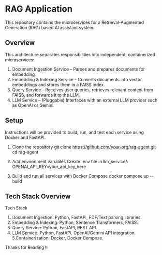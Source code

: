 # RAG Application

This repository contains the microservices for a Retrieval-Augmented Generation (RAG) based AI assistant system.

## Overview
This architecture separates responsibilities into independent, containerized microservices:
1. Document Ingestion Service – Parses and prepares documents for embedding.
2. Embedding & Indexing Service – Converts documents into vector embeddings and stores them in a FAISS index.
3. Query Service – Receives user queries, retrieves relevant context from FAISS, and forwards it to the LLM.
4. LLM Service – (Pluggable) Interfaces with an external LLM provider such as OpenAI or Gemini.


## Setup

Instructions will be provided to build, run, and test each service using Docker and FastAPI.
1. Clone the repository
git clone https://github.com/your-org/rag-agent.git
cd rag-agent


2. Add environment variables
Create .env file in llm_service/:
OPENAI_API_KEY=your_api_key_here

3. Build and run all services with Docker Compose
docker compose up --build


## Tech Stack Overview
Tech Stack               
1. Document Ingestion: Python, FastAPI, PDF/Text parsing libraries.
2. Embedding & Indexing: Python, Sentence Transformers, FAISS.
3. Query Service: Python, FastAPI, REST API.
4. LLM Service: Python, FastAPI, OpenAI/Gemini API integration.
5.Containerization: Docker, Docker Compose.


Thanks for Reading !!
